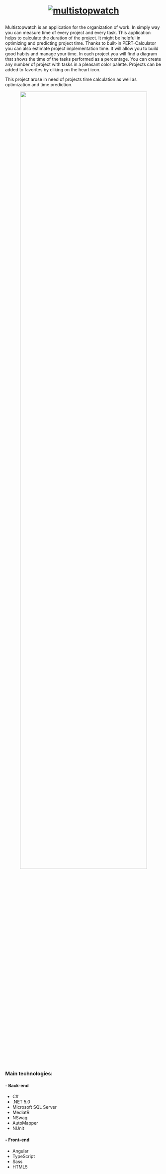 # <a href="https://wiktoriaskorek.com/"><p align="center"><img src="https://user-images.githubusercontent.com/52860350/113839280-d7b4cd00-978f-11eb-926b-e6e16d6f0999.png" alt="multistopwatch"/></p><a/>
  
Multistopwatch is an application for the organization of work. In simply way you can measure time of every project and every task. This application helps to calculate the duration of the project. It might be helpful in optimizing and predicting project time. Thanks to built-in PERT-Calculator you can also estimate project implementation time.  It will allow you to build good habits and manage your time. In each project you will find a diagram that shows the time of the tasks performed as a percentage. 
You can create any number of project with tasks in a pleasant color palette. Projects can be added to favorites by cliking on the heart icon. 

This project arose in need of projects time calculation as well as optimization and  time prediction.

<div style="text-align:center">
  <a href="https://user-images.githubusercontent.com/52860350/113852921-5cf2ae80-979d-11eb-8c63-95925a100543.mp4">   
    <p align="center">
      <img width="90%" height="80%" src="https://user-images.githubusercontent.com/52860350/113831771-41c97400-9788-11eb-9fd4-ae19f82f2572.png" alt=""/>
    </p>
  </a>
</div>

### Main technologies: 
#### - Back-end
 * C#
 * .NET 5.0
 * Microsoft SQL Server
 * MediatR
 * NSwag
 * AutoMapper
 * NUnit

#### - Front-end
 * Angular
 * TypeScript
 * Sass
 * HTML5

